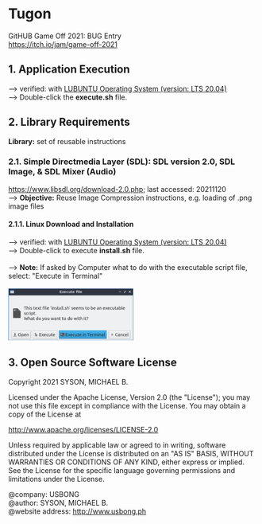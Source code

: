 # Tugon
GitHUB Game Off 2021: BUG Entry<br/>
https://itch.io/jam/game-off-2021

## 1. Application Execution
--> verified: with [LUBUNTU Operating System (version: LTS 20.04)](https://lubuntu.me/)<br/>
--> Double-click the <b>execute.sh</b> file.<br/>

## 2. Library Requirements
<b>Library:</b> set of reusable instructions

### 2.1. Simple Directmedia Layer (SDL): SDL version 2.0, SDL Image, & SDL Mixer (Audio)
https://www.libsdl.org/download-2.0.php; last accessed: 20211120<br/>
--> <b>Objective:</b> Reuse Image Compression instructions, e.g. loading of .png image files  

#### 2.1.1. Linux Download and Installation
--> verified: with [LUBUNTU Operating System (version: LTS 20.04)](https://lubuntu.me/)<br/>
--> Double-click to execute <b>install.sh</b> file.<br/>
<br/>
--> <b>Note:</b> If asked by Computer what to do with the executable script file, select: "Execute in Terminal"<br/>
<br/>
<img src="https://github.com/masarapmabuhay/tugon/blob/main/res/linuxMachineInstallExecutableAlert.jpg" width="50%">

## 3. Open Source Software License
Copyright 2021 SYSON, MICHAEL B.

Licensed under the Apache License, Version 2.0 (the "License"); you may not use this file except in compliance with the License. You may obtain a copy of the License at

   http://www.apache.org/licenses/LICENSE-2.0
  
Unless required by applicable law or agreed to in writing, software distributed under the License is distributed on an "AS IS" BASIS, WITHOUT WARRANTIES OR CONDITIONS OF ANY KIND, either express or implied. See the License for the specific language governing permissions and limitations under the License.

@company: USBONG<br/>
@author: SYSON, MICHAEL B.<br/>
@website address: http://www.usbong.ph<br/>
